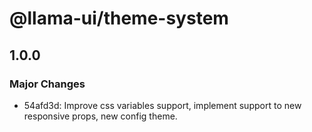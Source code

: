 # @llama-ui/theme-system

## 1.0.0
### Major Changes

- 54afd3d: Improve css variables support, implement support to new responsive props, new config theme.
